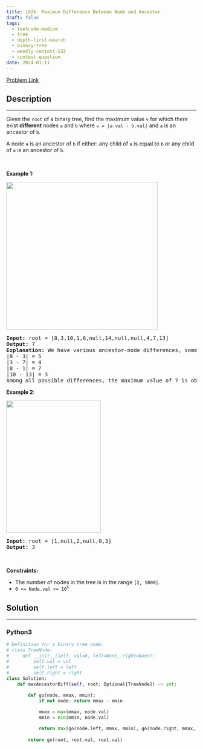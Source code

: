 ```yaml
---
title: 1026. Maximum Difference Between Node and Ancestor
draft: false
tags: 
  - leetcode-medium
  - tree
  - depth-first-search
  - binary-tree
  - weekly-contest-132
  - contest-question
date: 2024-01-11
---
```


[Problem Link](https://leetcode.com/problems/maximum-difference-between-node-and-ancestor/)

## Description

---
<p>Given the <code>root</code> of a binary tree, find the maximum value <code>v</code> for which there exist <strong>different</strong> nodes <code>a</code> and <code>b</code> where <code>v = |a.val - b.val|</code> and <code>a</code> is an ancestor of <code>b</code>.</p>

<p>A node <code>a</code> is an ancestor of <code>b</code> if either: any child of <code>a</code> is equal to <code>b</code>&nbsp;or any child of <code>a</code> is an ancestor of <code>b</code>.</p>

<p>&nbsp;</p>
<p><strong class="example">Example 1:</strong></p>
<img alt="" src="https://assets.leetcode.com/uploads/2020/11/09/tmp-tree.jpg" style="width: 400px; height: 390px;" />
<pre>
<strong>Input:</strong> root = [8,3,10,1,6,null,14,null,null,4,7,13]
<strong>Output:</strong> 7
<strong>Explanation: </strong>We have various ancestor-node differences, some of which are given below :
|8 - 3| = 5
|3 - 7| = 4
|8 - 1| = 7
|10 - 13| = 3
Among all possible differences, the maximum value of 7 is obtained by |8 - 1| = 7.</pre>

<p><strong class="example">Example 2:</strong></p>
<img alt="" src="https://assets.leetcode.com/uploads/2020/11/09/tmp-tree-1.jpg" style="width: 250px; height: 349px;" />
<pre>
<strong>Input:</strong> root = [1,null,2,null,0,3]
<strong>Output:</strong> 3
</pre>

<p>&nbsp;</p>
<p><strong>Constraints:</strong></p>

<ul>
	<li>The number of nodes in the tree is in the range <code>[2, 5000]</code>.</li>
	<li><code>0 &lt;= Node.val &lt;= 10<sup>5</sup></code></li>
</ul>


## Solution

---
### Python3
``` py title='maximum-difference-between-node-and-ancestor'
# Definition for a binary tree node.
# class TreeNode:
#     def __init__(self, val=0, left=None, right=None):
#         self.val = val
#         self.left = left
#         self.right = right
class Solution:
    def maxAncestorDiff(self, root: Optional[TreeNode]) -> int:
        
        def go(node, mmax, mmin):
            if not node: return mmax - mmin

            mmax = max(mmax, node.val)
            mmin = min(mmin, node.val)

            return max(go(node.left, mmax, mmin), go(node.right, mmax, mmin))
        
        return go(root, root.val, root.val)
```

